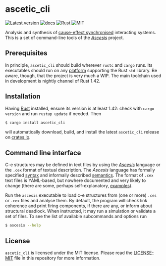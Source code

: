 ascetic_cli
===========
[![Latest version](https://img.shields.io/crates/v/ascetic_cli.svg)](https://crates.io/crates/ascetic_cli)
[![docs](https://docs.rs/ascetic_cli/badge.svg)](https://docs.rs/ascetic_cli)
![Rust](https://img.shields.io/badge/rust-nightly-brightgreen.svg)
![MIT](https://img.shields.io/badge/license-MIT-blue.svg)

Analysis and synthesis of [cause-effect
synchronised](https://link.springer.com/book/10.1007/978-3-030-20461-7)
interacting systems.  This is a set of command-line tools of the
[_Ascesis_](https://github.com/k7f/ascesis) project.

## Prerequisites

In principle, `ascetic_cli` should build wherever `rustc` and `cargo`
runs.  Its executables should run on any
[platform](https://forge.rust-lang.org/platform-support.html)
supporting the Rust `std` library.  Be aware, though, that the project
is very much a WIP.  The main toolchain used in development is nightly
channel of Rust 1.42.

## Installation

Having [Rust](https://www.rust-lang.org/downloads.html) installed,
ensure its version is at least 1.42: check with `cargo version` and
run `rustup update` if needed.  Then

```bash
$ cargo install ascetic_cli
```

will automatically download, build, and install the latest
`ascetic_cli` release on
[crates.io](https://crates.io/crates/ascetic_cli).

## Command line interface

C-e structures may be defined in text files by using the
[_Ascesis_](https://github.com/k7f/ascesis) language or the `.cex`
format of textual description.  The _Ascesis_ language has formally
specified
[syntax](https://github.com/k7f/ascesis/blob/master/spec/ascesis-syntax.ebnf)
and informally described
[semantics](https://github.com/k7f/ascesis/blob/master/spec/parser-implementation.md).
The format of `.cex` text files is YAML-based, but nowhere documented
and very likely to change (there are some, perhaps self-explanatory,
[examples](../scripts/cex)).

Run the `ascesis` executable to load c-e structures from (one or more)
`.ces` or `.cex` files and analyse them.  By default, the program will
check link coherence and print firing components, if there are any, or
inform about structural deadlock.  When instructed, it may run a
simulation or validate a set of files.  To see the list of available
subcommands and options run

```bash
$ ascesis --help
```

## License

`ascetic_cli` is licensed under the MIT license.  Please read the
[LICENSE-MIT](LICENSE-MIT) file in this repository for more
information.

